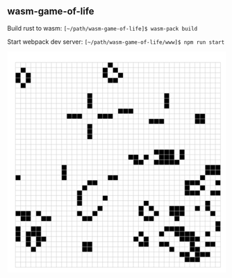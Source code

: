 ## wasm-game-of-life

Build rust to wasm: `[~/path/wasm-game-of-life]$ wasm-pack build`

Start webpack dev server: `[~/path/wasm-game-of-life/www]$ npm run start`

![Screenshot](https://github.com/charlieroth/wasm-game-of-life/blob/main/ScreenShot.png?raw=true)
